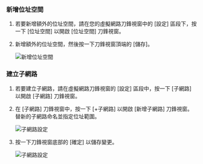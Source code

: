 ### <a name="to-add-address-space"></a>新增位址空間
1. 若要新增額外的位址空間，請在您的虛擬網路刀鋒視窗中的 [設定] 區段下，按一下 [位址空間] 以開啟 [位址空間] 刀鋒視窗。
2. 新增額外的位址空間，然後按一下刀鋒視窗頂端的 [儲存]。
   
    ![新增位址空間](./media/vpn-gateway-additional-address-space-include/address_space.png)

### <a name="to-create-subnets"></a>建立子網路
1. 若要建立子網路，請在虛擬網路刀鋒視窗的 [設定] 區段中，按一下 [子網路] 以開啟 [子網路] 刀鋒視窗。 
2. 在 [子網路] 刀鋒視窗中，按一下 [+子網路] 以開啟 [新增子網路] 刀鋒視窗。 替新的子網路命名並指定位址範圍。
   
    ![子網路設定](./media/vpn-gateway-additional-address-space-include/add_subnet.png)        
3. 按一下刀鋒視窗底部的 [確定] 以儲存變更。
   
    ![子網路設定](./media/vpn-gateway-additional-address-space-include/ok.png)

